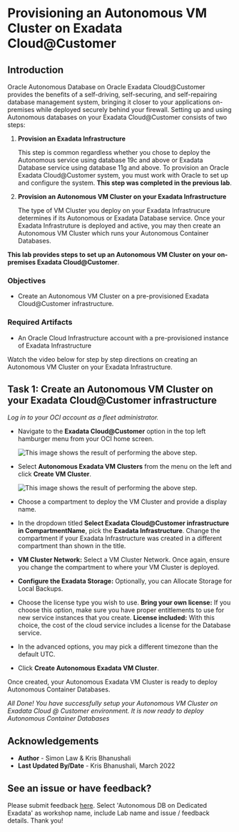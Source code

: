 
# Provisioning an Autonomous VM Cluster on Exadata Cloud@Customer

## Introduction
Oracle Autonomous Database on Oracle Exadata Cloud@Customer provides the benefits of a self-driving, self-securing, and self-repairing database management system, bringing it closer to your applications on-premises while deployed securely behind your firewall. Setting up and using Autonomous databases on your Exadata Cloud@Customer consists of two steps:

1. **Provision an Exadata Infrastructure**

    This step is common regardless whether you chose to deploy the Autonomous service using database 19c and above or Exadata Database service using database 11g and above. To provision an Oracle Exadata Cloud@Customer system, you must work with Oracle to set up and configure the system. **This step was completed in the previous lab**.

2. **Provision an Autonomous VM Cluster on your Exadata Infrastructure**

    The type of VM Cluster you deploy on your Exadata Infrastrucure determines if its Autonomous  or Exadata Database service. Once your Exadata Infrastruture is deployed and active, you may then create an Autonomous VM Cluster which runs your Autonomous Container Databases.

**This lab provides steps to set up an Autonomous VM Cluster on your on-premises Exadata Cloud@Customer**.

### Objectives

- Create an Autonomous VM Cluster on a pre-provisioned Exadata Cloud@Customer infrastructure.


### Required Artifacts
- An Oracle Cloud Infrastructure account with a pre-provisioned instance of Exadata Infrastructure

Watch the video below for step by step directions on creating an Autonomous VM Cluster on your Exadata Infrastructure.

[](youtube:MDe9y3spjdI)

## Task 1: Create an Autonomous VM Cluster on your Exadata Cloud@Customer infrastructure

*Log in to your OCI account as a fleet administrator.*

- Navigate to the **Exadata Cloud@Customer** option in the top left hamburger menu from your OCI home screen.

    ![This image shows the result of performing the above step.](./images/create_EI1.png " ")

- Select **Autonomous Exadata VM Clusters** from the menu on the left and click **Create VM Cluster**.

    ![This image shows the result of performing the above step.](./images/create_VMC1.png " ")

- Choose a compartment to deploy the VM Cluster and provide a display name.

- In the dropdown titled **Select Exadata Cloud@Customer infrastructure in CompartmentName**, pick the **Exadata Infrastructure**. Change the compartment if your Exadata Infrastructure was created in a different compartment than shown in the title.

- **VM Cluster Network:** Select a VM Cluster Network. Once again, ensure you change the compartment to where your VM Cluster is deployed.

- **Configure the Exadata Storage:** Optionally, you can Allocate Storage for Local Backups.

- Choose the license type you wish to use.
    **Bring your own license:** If you choose this option, make sure you have proper entitlements to use for new service instances that you create.
    **License included:** With this choice, the cost of the cloud service includes a license for the Database service.

- In the advanced options, you may pick a different timezone than the default UTC.

- Click **Create Autonomous Exadata VM Cluster**.

Once created, your Autonomous Exadata VM Cluster is ready to deploy Autonomous Container Databases.

*All Done! You have successfully setup your Autonomous VM Cluster on Exadata Cloud @ Customer environment. It is now ready to deploy Autonomous Container Databases*

## Acknowledgements

- **Author** - Simon Law & Kris Bhanushali
- **Last Updated By/Date** - Kris Bhanushali, March 2022

## See an issue or have feedback?  
Please submit feedback [here](https://apexapps.oracle.com/pls/apex/f?p=133:1:::::P1_FEEDBACK:1).   Select 'Autonomous DB on Dedicated Exadata' as workshop name, include Lab name and issue / feedback details. Thank you!
